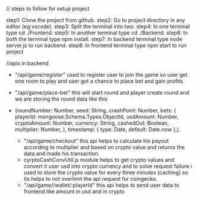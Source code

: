 // steps to follow for setup project

step1: Clone the project from github.
step2: Go to project directory in any editor (eg:vscode).
step3: Split the terminal into two.
step4: In one terminal type cd ./Frontend.
step5: In another terminal type cd ./Backend.
step6: In both the terminal type npm install.
step7: In backend terminal type node server.js to run backend.
step8: In frontend terminal type npm start to run project

//apis in backend

* "/api/game/register" used to register user to join the game so user get one room to play and user got a chance to place bet and gain profits
* "/api/game/place-bet" this will start round and player create round and we are storing the round data like this
* (roundNumber: Number,
  seed: String,
  crashPoint: Number,
  bets: (
    playerId: mongoose.Schema.Types.ObjectId,
    usdAmount: Number,
    cryptoAmount: Number,
    currency: String,
    cashedOut: Boolean,
    multiplier: Number,
  ),
  timestamp: { type: Date, default: Date.now },).

  * "/api/game/checkout" this api helps to calculate his payout according to multiplier and based on crypto value and returns the data and made his transaction.
  * cyrptoCashConvUtil.js module helps to get crypto values and convert it user usd into crypto currency and to solve request failure i used to store the
    crypto value for every three minutes (caching) so its helps to not overlimit the api request for coingecko.
  * "/api/game//wallet/:playerId" this api helps to send user data to frontend like amount in usd and in crypto
 
  
